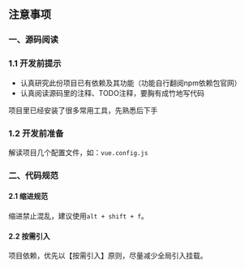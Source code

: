 ## 注意事项

### 一、源码阅读

### 1.1 开发前提示

- 认真研究此份项目已有依赖及其功能（功能自行翻阅npm依赖包官网）
- 认真阅读源码里的注释、TODO注释，要胸有成竹地写代码

项目里已经安装了很多常用工具，先熟悉后下手

### 1.2 开发前准备
解读项目几个配置文件，如：`vue.config.js`




### 二、代码规范

#### 2.1 缩进规范

缩进禁止混乱，建议使用`alt + shift + f`。



#### 2.2 按需引入

项目依赖，优先以【按需引入】原则，尽量减少全局引入挂载。
